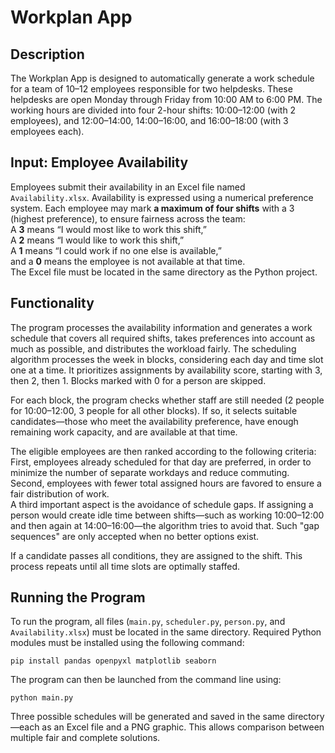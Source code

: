 # Workplan App
## Description

The Workplan App is designed to automatically generate a work schedule for a team of 10–12 employees responsible for two helpdesks. These helpdesks are open Monday through Friday from 10:00 AM to 6:00 PM. The working hours are divided into four 2-hour shifts: 10:00–12:00 (with 2 employees), and 12:00–14:00, 14:00–16:00, and 16:00–18:00 (with 3 employees each).

## Input: Employee Availability

Employees submit their availability in an Excel file named `Availability.xlsx`. Availability is expressed using a numerical preference system. Each employee may mark **a maximum of four shifts** with a 3 (highest preference), to ensure fairness across the team:  
A **3** means “I would most like to work this shift,”  
A **2** means “I would like to work this shift,”  
A **1** means “I could work if no one else is available,”  
and a **0** means the employee is not available at that time.  
The Excel file must be located in the same directory as the Python project.

## Functionality

The program processes the availability information and generates a work schedule that covers all required shifts, takes preferences into account as much as possible, and distributes the workload fairly. The scheduling algorithm processes the week in blocks, considering each day and time slot one at a time. It prioritizes assignments by availability score, starting with 3, then 2, then 1. Blocks marked with 0 for a person are skipped.

For each block, the program checks whether staff are still needed (2 people for 10:00–12:00, 3 people for all other blocks). If so, it selects suitable candidates—those who meet the availability preference, have enough remaining work capacity, and are available at that time.

The eligible employees are then ranked according to the following criteria:  
First, employees already scheduled for that day are preferred, in order to minimize the number of separate workdays and reduce commuting.  
Second, employees with fewer total assigned hours are favored to ensure a fair distribution of work.  
A third important aspect is the avoidance of schedule gaps. If assigning a person would create idle time between shifts—such as working 10:00–12:00 and then again at 14:00–16:00—the algorithm tries to avoid that. Such "gap sequences" are only accepted when no better options exist.

If a candidate passes all conditions, they are assigned to the shift. This process repeats until all time slots are optimally staffed.

## Running the Program

To run the program, all files (`main.py`, `scheduler.py`, `person.py`, and `Availability.xlsx`) must be located in the same directory. Required Python modules must be installed using the following command:

```
pip install pandas openpyxl matplotlib seaborn
```

The program can then be launched from the command line using:

```
python main.py
```

Three possible schedules will be generated and saved in the same directory—each as an Excel file and a PNG graphic. This allows comparison between multiple fair and complete solutions.

